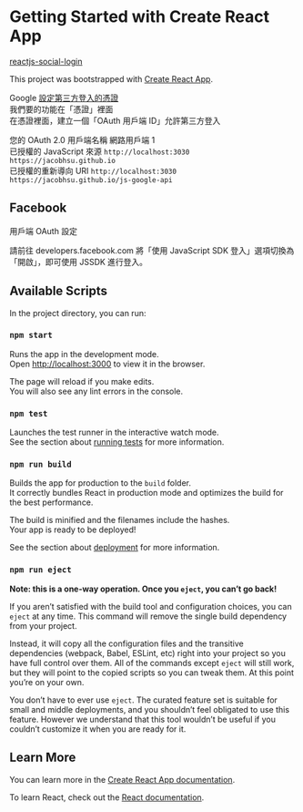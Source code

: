 # Getting Started with Create React App

[reactjs-social-login](https://www.npmjs.com/package/reactjs-social-login)

This project was bootstrapped with [Create React App](https://github.com/facebook/create-react-app).

Google [設定第三方登入的憑證](https://console.cloud.google.com/apis/credentials)  
我們要的功能在「憑證」裡面  
在憑證裡面，建立一個「OAuth 用戶端 ID」允許第三方登入  

您的 OAuth 2.0 用戶端名稱  網路用戶端 1  
已授權的 JavaScript 來源 `http://localhost:3030`  `https://jacobhsu.github.io`  
已授權的重新導向 URI  `http://localhost:3030` `https://jacobhsu.github.io/js-google-api`  

## Facebook

用戶端 OAuth 設定

請前往 developers.facebook.com 將「使用 JavaScript SDK 登入」選項切換為「開啟」，即可使用 JSSDK 進行登入。

## Available Scripts

In the project directory, you can run:

### `npm start`

Runs the app in the development mode.\
Open [http://localhost:3000](http://localhost:3000) to view it in the browser.

The page will reload if you make edits.\
You will also see any lint errors in the console.

### `npm test`

Launches the test runner in the interactive watch mode.\
See the section about [running tests](https://facebook.github.io/create-react-app/docs/running-tests) for more information.

### `npm run build`

Builds the app for production to the `build` folder.\
It correctly bundles React in production mode and optimizes the build for the best performance.

The build is minified and the filenames include the hashes.\
Your app is ready to be deployed!

See the section about [deployment](https://facebook.github.io/create-react-app/docs/deployment) for more information.

### `npm run eject`

**Note: this is a one-way operation. Once you `eject`, you can’t go back!**

If you aren’t satisfied with the build tool and configuration choices, you can `eject` at any time. This command will remove the single build dependency from your project.

Instead, it will copy all the configuration files and the transitive dependencies (webpack, Babel, ESLint, etc) right into your project so you have full control over them. All of the commands except `eject` will still work, but they will point to the copied scripts so you can tweak them. At this point you’re on your own.

You don’t have to ever use `eject`. The curated feature set is suitable for small and middle deployments, and you shouldn’t feel obligated to use this feature. However we understand that this tool wouldn’t be useful if you couldn’t customize it when you are ready for it.

## Learn More

You can learn more in the [Create React App documentation](https://facebook.github.io/create-react-app/docs/getting-started).

To learn React, check out the [React documentation](https://reactjs.org/).
